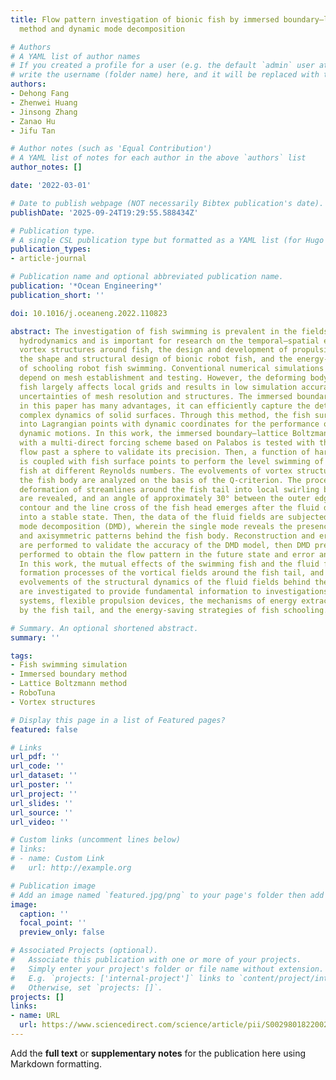 ```yaml
---
title: Flow pattern investigation of bionic fish by immersed boundary–lattice Boltzmann
  method and dynamic mode decomposition

# Authors
# A YAML list of author names
# If you created a profile for a user (e.g. the default `admin` user at `content/authors/admin/`), 
# write the username (folder name) here, and it will be replaced with their full name and linked to their profile.
authors:
- Dehong Fang
- Zhenwei Huang
- Jinsong Zhang
- Zanao Hu
- Jifu Tan

# Author notes (such as 'Equal Contribution')
# A YAML list of notes for each author in the above `authors` list
author_notes: []

date: '2022-03-01'

# Date to publish webpage (NOT necessarily Bibtex publication's date).
publishDate: '2025-09-24T19:29:55.588434Z'

# Publication type.
# A single CSL publication type but formatted as a YAML list (for Hugo requirements).
publication_types:
- article-journal

# Publication name and optional abbreviated publication name.
publication: '*Ocean Engineering*'
publication_short: ''

doi: 10.1016/j.oceaneng.2022.110823

abstract: The investigation of fish swimming is prevalent in the fields of biomimetic
  hydrodynamics and is important for research on the temporal–spatial evolvement of
  vortex structures around fish, the design and development of propulsion systems,
  the shape and structural design of bionic robot fish, and the energy-saving control
  of schooling robot fish swimming. Conventional numerical simulations of fish swimming
  depend on mesh establishment and testing. However, the deforming body of a swimming
  fish largely affects local grids and results in low simulation accuracy due to the
  uncertainties of mesh resolution and structures. The immersed boundary method adopted
  in this paper has many advantages, it can efficiently capture the details of the
  complex dynamics of solid surfaces. Through this method, the fish surface is discretized
  into Lagrangian points with dynamic coordinates for the performance of complicated
  dynamic motions. In this work, the immersed boundary–lattice Boltzmann method algorithm
  with a multi-direct forcing scheme based on Palabos is tested with the cases of
  flow past a sphere to validate its precision. Then, a function of harmonic oscillation
  is coupled with fish surface points to perform the level swimming of the RoboTuna
  fish at different Reynolds numbers. The evolvements of vortex structures around
  the fish body are analyzed on the basis of the Q-criterion. The processes of the
  deformation of streamlines around the fish tail into local swirling by tail paddling
  are revealed, and an angle of approximately 30° between the outer edges of the velocity
  contour and the line cross of the fish head emerges after the fluid domain develops
  into a stable state. Then, the data of the fluid fields are subjected to dynamic
  mode decomposition (DMD), wherein the single mode reveals the presence of up-and-down
  and axisymmetric patterns behind the fish body. Reconstruction and error calculation
  are performed to validate the accuracy of the DMD model, then DMD prediction is
  performed to obtain the flow pattern in the future state and error analysis is conducted.
  In this work, the mutual effects of the swimming fish and the fluid fields, the
  formation processes of the vortical fields around the fish tail, and the temporal–spatial
  evolvements of the structural dynamics of the fluid fields behind the fish body
  are investigated to provide fundamental information to investigations on propeller
  systems, flexible propulsion devices, the mechanisms of energy extraction from fluids
  by the fish tail, and the energy-saving strategies of fish schooling.

# Summary. An optional shortened abstract.
summary: ''

tags:
- Fish swimming simulation
- Immersed boundary method
- Lattice Boltzmann method
- RoboTuna
- Vortex structures

# Display this page in a list of Featured pages?
featured: false

# Links
url_pdf: ''
url_code: ''
url_dataset: ''
url_poster: ''
url_project: ''
url_slides: ''
url_source: ''
url_video: ''

# Custom links (uncomment lines below)
# links:
# - name: Custom Link
#   url: http://example.org

# Publication image
# Add an image named `featured.jpg/png` to your page's folder then add a caption below.
image:
  caption: ''
  focal_point: ''
  preview_only: false

# Associated Projects (optional).
#   Associate this publication with one or more of your projects.
#   Simply enter your project's folder or file name without extension.
#   E.g. `projects: ['internal-project']` links to `content/project/internal-project/index.md`.
#   Otherwise, set `projects: []`.
projects: []
links:
- name: URL
  url: https://www.sciencedirect.com/science/article/pii/S0029801822002670
---
```


Add the **full text** or **supplementary notes** for the publication here using Markdown formatting.
